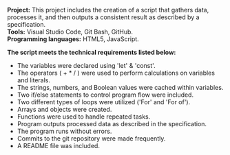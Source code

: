 **Project:** This project includes the creation of a script that gathers data, processes it, and then outputs a consistent result as described by a specification.            
**Tools:** Visual Studio Code, Git Bash, GitHub.                 
**Programming languages:** HTML5, JavaScript.   
         
**The script meets the technical requirements listed below:**     
                
- The variables were declared using 'let' & 'const'.        
- The operators ( + * / ) were used to perform calculations on variables and literals.       
- The strings, numbers, and Boolean values were cached within variables.       
- Two if/else statements to control program flow were included.         
- Two different types of loops were utilized ('For' and 'For of').         
- Arrays and objects were created.          
- Functions were used to handle repeated tasks.         
- Program outputs processed data as described in the specification.       
- The program runs without errors.       
- Commits to the git repository were made frequently.       
- A README file was included.        
